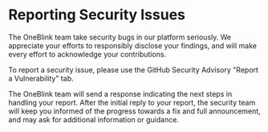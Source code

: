 # Reporting Security Issues

The OneBlink team take security bugs in our platform seriously. We appreciate your efforts to responsibly disclose your findings, and will make every effort to acknowledge your contributions.

To report a security issue, please use the GitHub Security Advisory "Report a Vulnerability" tab.

The OneBlink team will send a response indicating the next steps in handling your report. After the initial reply to your report, the security team will keep you informed of the progress towards a fix and full announcement, and may ask for additional information or guidance.
